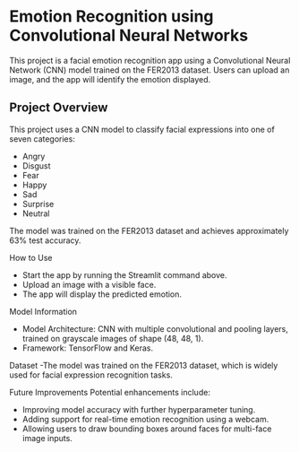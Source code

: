 # Emotion Recognition using Convolutional Neural Networks

This project is a facial emotion recognition app using a Convolutional Neural Network (CNN) model trained on the FER2013 dataset. Users can upload an image, and the app will identify the emotion displayed.

## Project Overview

This project uses a CNN model to classify facial expressions into one of seven categories:
- Angry
- Disgust
- Fear
- Happy
- Sad
- Surprise
- Neutral

The model was trained on the FER2013 dataset and achieves approximately 63% test accuracy.

How to Use
- Start the app by running the Streamlit command above.
- Upload an image with a visible face.
- The app will display the predicted emotion.

Model Information
- Model Architecture: CNN with multiple convolutional and pooling layers, trained on grayscale images of shape (48, 48, 1).
- Framework: TensorFlow and Keras.

Dataset
-The model was trained on the FER2013 dataset, which is widely used for facial expression recognition tasks.

Future Improvements
Potential enhancements include:

- Improving model accuracy with further hyperparameter tuning.
- Adding support for real-time emotion recognition using a webcam.
- Allowing users to draw bounding boxes around faces for multi-face image inputs.
